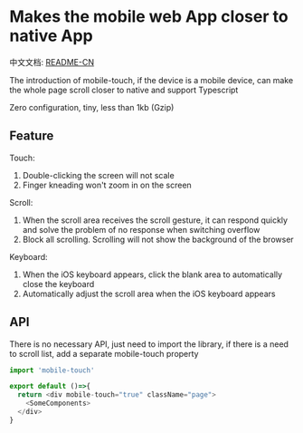 # Makes the mobile web App closer to native App

中文文档: [README-CN](./README-CN.md)

The introduction of mobile-touch, if the device is a mobile device, can make the whole page scroll closer to native and support Typescript

Zero configuration, tiny, less than 1kb (Gzip)

## Feature

Touch:

1. Double-clicking the screen will not scale
2. Finger kneading won't zoom in on the screen

Scroll:

1. When the scroll area receives the scroll gesture, it can respond quickly and solve the problem of no response when switching overflow
2. Block all scrolling. Scrolling will not show the background of the browser

Keyboard:

1. When the iOS keyboard appears, click the blank area to automatically close the keyboard
2. Automatically adjust the scroll area when the iOS keyboard appears

## API

There is no necessary API, just need to import the library, if there is a need to scroll list, add a separate mobile-touch property

```js
import 'mobile-touch'

export default ()=>{
  return <div mobile-touch="true" className="page">
    <SomeComponents>
  </div>
}

```
